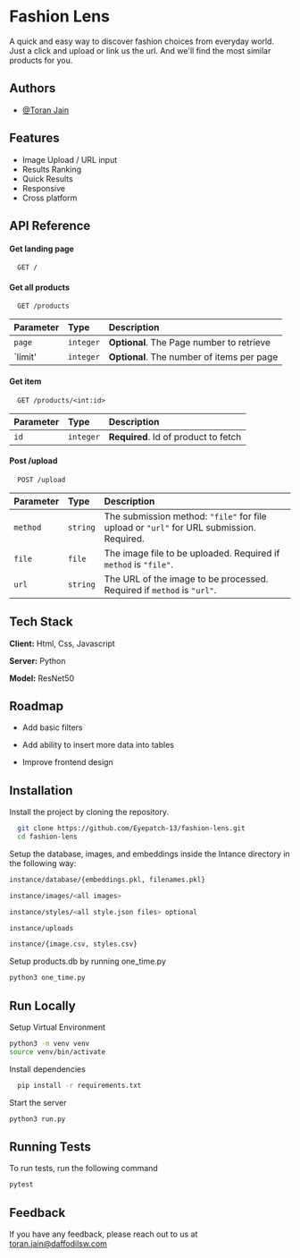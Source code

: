 
# Fashion Lens

A quick and easy way to discover fashion choices from everyday world. Just a click and upload or link us the url. And we'll find the most similar products for you.




## Authors

- [@Toran Jain](https://github.com/Eyepatch-13)


## Features

- Image Upload / URL input
- Results Ranking
- Quick Results
- Responsive
- Cross platform


## API Reference

#### Get landing page

```http
  GET /
```

#### Get all products

```http
  GET /products
```

| Parameter | Type     | Description                       |
| :-------- | :------- | :-------------------------------- |
| `page`    | `integer`| **Optional**. The Page number to retrieve |
| `limit'   | `integer`| **Optional**. The number of items per page |

#### Get item

```http
  GET /products/<int:id>
```

| Parameter | Type     | Description                       |
| :-------- | :------- | :-------------------------------- |
| `id`      | `integer` | **Required**. Id of product to fetch |

#### Post /upload

```http
  POST /upload

```

| Parameter     | Type     | Description                                                             |
| :------------ | :------- | :---------------------------------------------------------------------- |
| `method`      | `string` | The submission method: `"file"` for file upload or `"url"` for URL submission. Required. |
| `file`        | `file`   | The image file to be uploaded. Required if `method` is `"file"`.        |
| `url`         | `string` | The URL of the image to be processed. Required if `method` is `"url"`.  |




## Tech Stack

**Client:** Html, Css, Javascript

**Server:** Python

**Model:** ResNet50
## Roadmap

- Add basic filters

- Add ability to insert more data into tables

- Improve frontend design


## Installation

Install the project by cloning the repository.

```bash
  git clone https://github.com/Eyepatch-13/fashion-lens.git
  cd fashion-lens
```

Setup the database, images, and embeddings inside the Intance directory in the following way:

 ```bash
instance/database/{embeddings.pkl, filenames.pkl}

instance/images/<all images>

instance/styles/<all style.json files> optional

instance/uploads

instance/{image.csv, styles.csv}
```

Setup products.db by running one_time.py

```bash
python3 one_time.py
```
    
## Run Locally

Setup Virtual Environment

```bash
python3 -m venv venv
source venv/bin/activate
```

Install dependencies

```bash
  pip install -r requirements.txt
```

Start the server

```bash
python3 run.py
```


## Running Tests

To run tests, run the following command

```bash
pytest
```


## Feedback

If you have any feedback, please reach out to us at toran.jain@daffodilsw.com

